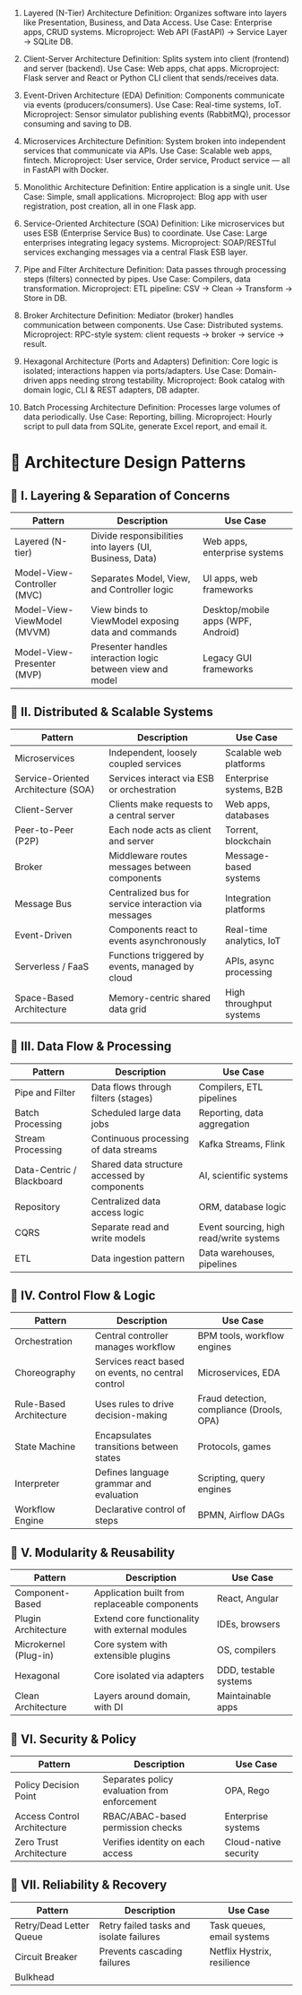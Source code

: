 1. Layered (N-Tier) Architecture
Definition: Organizes software into layers like Presentation, Business, and Data Access.
Use Case: Enterprise apps, CRUD systems.
Microproject: Web API (FastAPI) -> Service Layer -> SQLite DB.

2. Client-Server Architecture
Definition: Splits system into client (frontend) and server (backend).
Use Case: Web apps, chat apps.
Microproject: Flask server and React or Python CLI client that sends/receives data.

3. Event-Driven Architecture (EDA)
Definition: Components communicate via events (producers/consumers).
Use Case: Real-time systems, IoT.
Microproject: Sensor simulator publishing events (RabbitMQ), processor consuming and saving to DB.

4. Microservices Architecture
Definition: System broken into independent services that communicate via APIs.
Use Case: Scalable web apps, fintech.
Microproject: User service, Order service, Product service — all in FastAPI with Docker.

5. Monolithic Architecture
Definition: Entire application is a single unit.
Use Case: Simple, small applications.
Microproject: Blog app with user registration, post creation, all in one Flask app.

6. Service-Oriented Architecture (SOA)
Definition: Like microservices but uses ESB (Enterprise Service Bus) to coordinate.
Use Case: Large enterprises integrating legacy systems.
Microproject: SOAP/RESTful services exchanging messages via a central Flask ESB layer.

7. Pipe and Filter Architecture
Definition: Data passes through processing steps (filters) connected by pipes.
Use Case: Compilers, data transformation.
Microproject: ETL pipeline: CSV → Clean → Transform → Store in DB.

8. Broker Architecture
Definition: Mediator (broker) handles communication between components.
Use Case: Distributed systems.
Microproject: RPC-style system: client requests → broker → service → result.

9. Hexagonal Architecture (Ports and Adapters)
Definition: Core logic is isolated; interactions happen via ports/adapters.
Use Case: Domain-driven apps needing strong testability.
Microproject: Book catalog with domain logic, CLI & REST adapters, DB adapter.

10. Batch Processing Architecture
Definition: Processes large volumes of data periodically.
Use Case: Reporting, billing.
Microproject: Hourly script to pull data from SQLite, generate Excel report, and email it.



# 📘 Architecture Design Patterns

## 🔷 I. Layering & Separation of Concerns

| Pattern                     | Description                                                | Use Case                           |
| --------------------------- | ---------------------------------------------------------- | ---------------------------------- |
| Layered (N-tier)            | Divide responsibilities into layers (UI, Business, Data)   | Web apps, enterprise systems       |
| Model-View-Controller (MVC) | Separates Model, View, and Controller logic                | UI apps, web frameworks            |
| Model-View-ViewModel (MVVM) | View binds to ViewModel exposing data and commands         | Desktop/mobile apps (WPF, Android) |
| Model-View-Presenter (MVP)  | Presenter handles interaction logic between view and model | Legacy GUI frameworks              |

## 🔷 II. Distributed & Scalable Systems

| Pattern                             | Description                                          | Use Case                 |
| ----------------------------------- | ---------------------------------------------------- | ------------------------ |
| Microservices                       | Independent, loosely coupled services                | Scalable web platforms   |
| Service-Oriented Architecture (SOA) | Services interact via ESB or orchestration           | Enterprise systems, B2B  |
| Client-Server                       | Clients make requests to a central server            | Web apps, databases      |
| Peer-to-Peer (P2P)                  | Each node acts as client and server                  | Torrent, blockchain      |
| Broker                              | Middleware routes messages between components        | Message-based systems    |
| Message Bus                         | Centralized bus for service interaction via messages | Integration platforms    |
| Event-Driven                        | Components react to events asynchronously            | Real-time analytics, IoT |
| Serverless / FaaS                   | Functions triggered by events, managed by cloud      | APIs, async processing   |
| Space-Based Architecture            | Memory-centric shared data grid                      | High throughput systems  |

## 🔷 III. Data Flow & Processing

| Pattern                   | Description                                  | Use Case                                |
| ------------------------- | -------------------------------------------- | --------------------------------------- |
| Pipe and Filter           | Data flows through filters (stages)          | Compilers, ETL pipelines                |
| Batch Processing          | Scheduled large data jobs                    | Reporting, data aggregation             |
| Stream Processing         | Continuous processing of data streams        | Kafka Streams, Flink                    |
| Data-Centric / Blackboard | Shared data structure accessed by components | AI, scientific systems                  |
| Repository                | Centralized data access logic                | ORM, database logic                     |
| CQRS                      | Separate read and write models               | Event sourcing, high read/write systems |
| ETL                       | Data ingestion pattern                       | Data warehouses, pipelines              |

## 🔷 IV. Control Flow & Logic

| Pattern                 | Description                                        | Use Case                                  |
| ----------------------- | -------------------------------------------------- | ----------------------------------------- |
| Orchestration           | Central controller manages workflow                | BPM tools, workflow engines               |
| Choreography            | Services react based on events, no central control | Microservices, EDA                        |
| Rule-Based Architecture | Uses rules to drive decision-making                | Fraud detection, compliance (Drools, OPA) |
| State Machine           | Encapsulates transitions between states            | Protocols, games                          |
| Interpreter             | Defines language grammar and evaluation            | Scripting, query engines                  |
| Workflow Engine         | Declarative control of steps                       | BPMN, Airflow DAGs                        |

## 🔷 V. Modularity & Reusability

| Pattern               | Description                                     | Use Case              |
| --------------------- | ----------------------------------------------- | --------------------- |
| Component-Based       | Application built from replaceable components   | React, Angular        |
| Plugin Architecture   | Extend core functionality with external modules | IDEs, browsers        |
| Microkernel (Plug-in) | Core system with extensible plugins             | OS, compilers         |
| Hexagonal             | Core isolated via adapters                      | DDD, testable systems |
| Clean Architecture    | Layers around domain, with DI                   | Maintainable apps     |

## 🔷 VI. Security & Policy

| Pattern                     | Description                                  | Use Case              |
| --------------------------- | -------------------------------------------- | --------------------- |
| Policy Decision Point       | Separates policy evaluation from enforcement | OPA, Rego             |
| Access Control Architecture | RBAC/ABAC-based permission checks            | Enterprise systems    |
| Zero Trust Architecture     | Verifies identity on each access             | Cloud-native security |

## 🔷 VII. Reliability & Recovery

| Pattern                 | Description                             | Use Case                    |
| ----------------------- | --------------------------------------- | --------------------------- |
| Retry/Dead Letter Queue | Retry failed tasks and isolate failures | Task queues, email systems  |
| Circuit Breaker         | Prevents cascading failures             | Netflix Hystrix, resilience |
| Bulkhead                |                                         |                             |
